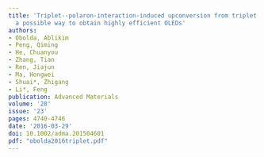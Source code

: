 ```yaml
---
title: 'Triplet--polaron-interaction-induced upconversion from triplet to singlet:
  a possible way to obtain highly efficient OLEDs'
authors:
- Obolda, Ablikim
- Peng, Qiming
- He, Chuanyou
- Zhang, Tian
- Ren, Jiajun
- Ma, Hongwei
- Shuai*, Zhigang
- Li*, Feng
publication: Advanced Materials
volume: '28'
issue: '23'
pages: 4740-4746
date: '2016-03-29'
doi: 10.1002/adma.201504601
pdf: "obolda2016triplet.pdf"
---
```

